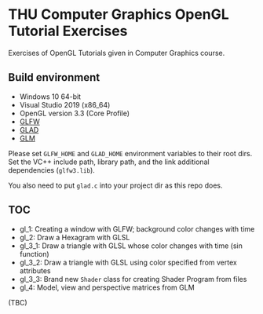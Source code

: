 # THU Computer Graphics OpenGL Tutorial Exercises

Exercises of OpenGL Tutorials given in Computer Graphics course.

## Build environment

- Windows 10 64-bit
- Visual Studio 2019 (x86_64)
- OpenGL version 3.3 (Core Profile)
- [GLFW](https://www.glfw.org/download.html)
- [GLAD](https://glad.dav1d.de/)
- [GLM](https://github.com/g-truc/glm)

Please set `GLFW_HOME` and `GLAD_HOME` environment variables to their root dirs. Set the VC++ include path, library path, and the link additional dependencies (`glfw3.lib`).

You also need to put `glad.c` into your project dir as this repo does.

## TOC

- gl_1: Creating a window with GLFW; background color changes with time
- gl_2: Draw a Hexagram with GLSL
- gl_3_1: Draw a triangle with GLSL whose color changes with time (sin function)
- gl_3_2: Draw a triangle with GLSL using color specified from vertex attributes
- gl_3_3: Brand new `Shader` class for creating Shader Program from files
- gl_4: Model, view and perspective matrices from GLM

(TBC)
